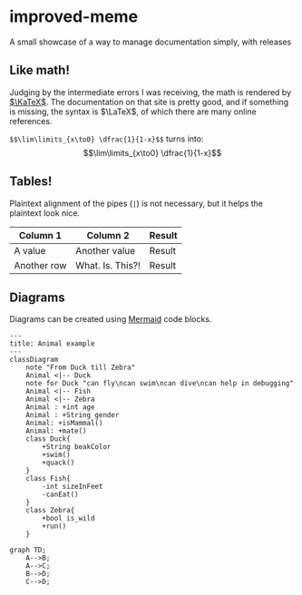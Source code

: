 # improved-meme
A small showcase of a way to manage documentation simply, with releases

## Like math!

Judging by the intermediate errors I was receiving, the math is rendered by [$\KaTeX$](https://katex.org). The documentation on that site is pretty good, and if something is missing, the syntax is $\LaTeX$, of which there are many online references.

`$$\lim\limits_{x\to0} \dfrac{1}{1-x}$$` turns into:  
$$\lim\limits_{x\to0} \dfrac{1}{1-x}$$

## Tables!

Plaintext alignment of the pipes (`|`) is not necessary, but it helps the plaintext look nice.

| Column 1 | Column 2      | Result |
-----------|---------------|---------
| A value  | Another value | Result |
| Another row | What. Is. This?! | Result |

## Diagrams

Diagrams can be created using [Mermaid](https://mermaid.js.org/) code blocks.

```mermaid
---
title: Animal example
---
classDiagram
    note "From Duck till Zebra"
    Animal <|-- Duck
    note for Duck "can fly\ncan swim\ncan dive\ncan help in debugging"
    Animal <|-- Fish
    Animal <|-- Zebra
    Animal : +int age
    Animal : +String gender
    Animal: +isMammal()
    Animal: +mate()
    class Duck{
        +String beakColor
        +swim()
        +quack()
    }
    class Fish{
        -int sizeInFeet
        -canEat()
    }
    class Zebra{
        +bool is_wild
        +run()
    }
```

```mermaid
graph TD;
    A-->B;
    A-->C;
    B-->D;
    C-->D;
```